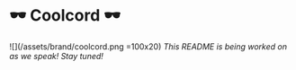 # 🕶 Coolcord 🕶
![](/assets/brand/coolcord.png =100x20)
_This README is being worked on as we speak! Stay tuned!_
